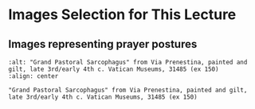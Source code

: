 # Images Selection for This Lecture


## Images representing prayer postures

```{image} images/lecture01/VaticanMuseums_148.jpg
:alt: "Grand Pastoral Sarcophagus" from Via Prenestina, painted and gilt, late 3rd/early 4th c. Vatican Museums, 31485 (ex 150)
:align: center

"Grand Pastoral Sarcophagus" from Via Prenestina, painted and gilt, late 3rd/early 4th c. Vatican Museums, 31485 (ex 150)
```


